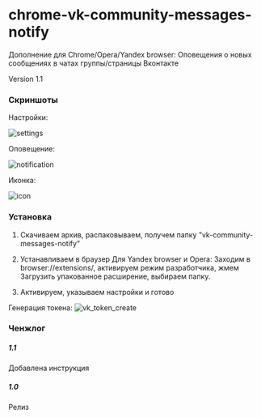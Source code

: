# chrome-vk-community-messages-notify

Дополнение для Chrome/Opera/Yandex browser: Оповещения о новых сообщениях в чатах группы/страницы Вконтакте

Version 1.1

### Скриншоты

Настройки:

![settings](https://res.cloudinary.com/dxo61viuo/image/upload/v1480773098/chrome/cmn-settings-1.png)

Оповещение:

![notification](https://res.cloudinary.com/dxo61viuo/image/upload/v1480773098/chrome/cmn-notify.png)

Иконка:

![icon](https://res.cloudinary.com/dxo61viuo/image/upload/v1480773097/chrome/cmn-icon.png)

### Установка
1. Скачиваем архив, распаковываем, получем папку "vk-community-messages-notify"

2. Устанавливаем в браузер
Для Yandex browser и Opera:
Заходим в browser://extensions/, активируем режим разработчика, жмем Загрузить упакованное расширение, выбираем папку.

3. Активируем, указываем настройки и готово

Генерация токена:
![vk_token_create](https://res.cloudinary.com/dxo61viuo/image/upload/v1480514150/chrome/vk_token_create.png)


### Ченжлог

##### 1.1
Добавлена инструкция

##### 1.0
Релиз